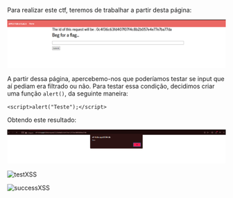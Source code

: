 Para realizar este ctf, teremos de trabalhar a partir desta página:

![Alt text](image.png)

A partir dessa página, apercebemo-nos que poderíamos testar se input que aí pediam era filtrado ou não. Para testar essa condição, decidimos criar uma função `alert()`, da seguinte maneira:

```
<script>alert("Teste");</script>
```

Obtendo este resultado:

![Alt text](image-5.png)

![testXSS](images/ctf4/testXSS.png)

![successXSS](images/ctf4/success.png)
